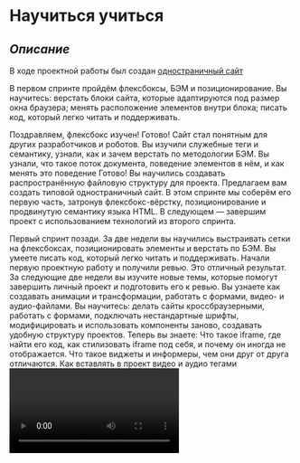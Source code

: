 # Научиться учиться
## *Описание*
В ходе проектной работы был создан [одностраничный сайт](https://github.com/yandex-praktikum/how-to-learn)

В первом спринте пройдём флексбоксы, БЭМ и позиционирование. Вы научитесь:
верстать блоки сайта, которые адаптируются под размер окна браузера;
менять расположение элементов внутри блока;
писать код, который легко читать и поддерживать.

Поздравляем, флексбокс изучен!
Готово! Сайт стал понятным для других разработчиков и роботов. Вы изучили служебные теги и семантику, узнали, как и зачем верстать по методологии БЭМ.
Вы узнали, что такое поток документа, поведение элементов в нём, и как менять это поведение
Готово! Вы научились создавать распространённую файловую структуру для проекта. 
Предлагаем вам создать типовой одностраничный сайт. В этом спринте мы соберём его первую часть, затронув флексбокс-вёрстку, позиционирование и продвинутую семантику языка HTML. В следующем — завершим проект с использованием технологий из второго спринта.

Первый спринт позади. За две недели вы научились выстраивать сетки на флексбоксах, позиционировать элементы и верстать по БЭМ. Вы умеете писать код, который легко читать и поддерживать. Начали первую проектную работу и получили ревью. Это отличный результат.
За следующие две недели вы изучите новые темы, которые помогут завершить личный проект и подготовить его к ревью. Вы узнаете как создавать анимации и трансформации, работать с формами, видео- и аудио-файлами.
Вы научитесь:
делать сайты кроссбраузерными,
работать с формами,
подключать нестандартные шрифты,
модифицировать и использовать компоненты заново,
создавать удобную структуру проектов.
Теперь вы знаете:
Что такое iframe, где найти его код, как стилизовать iframe под себя, и почему он иногда не отображается.
Что такое виджеты и информеры, чем они друг от друга отличаются.
Как вставлять в проект видео и аудио тегами <video> и <audio>. Вы познакомились с их атрибутами и разобрались, как быть, если один из браузеров не поддерживает мультимедийный формат.
Что такое API и как работать с конструктором API YouTube.
  Вы разобрались, как работают формы, и поняли, насколько важно реализовывать их правильно. Вы научились стилизовать элементы форм и знаете, как подружить их со всеми браузерами.
  Отлично, вы научились создавать самую объёмную файловую структуру БЭМ — Nested!
